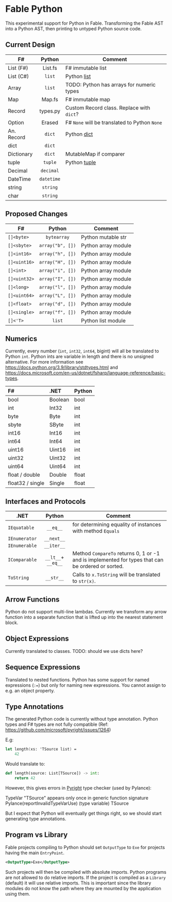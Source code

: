 # Fable Python

This experimental support for Python in Fable. Transforming the Fable AST into a Python AST, then printing to untyped
Python source code.

## Current Design

| F#         |   Python   | Comment                                                                           |
|------------|:----------:|-----------------------------------------------------------------------------------|
| List (F#)  |  List.fs   | F# immutable list                                                                 |
| List (C#)  |   `list`   | Python [list](https://docs.python.org/3/library/stdtypes.html#typesseq-list)      |
| Array      |   `list`   | TODO: Python has arrays for numeric types                                         |
| Map        |   Map.fs   | F# immutable map                                                                  |
| Record     |  types.py  | Custom Record class. Replace with `dict`?                                         |
| Option     |   Erased   | F# `None` will be translated to Python `None`                                     |
| An. Record |   `dict`   | Python [dict](https://docs.python.org/3/library/stdtypes.html#mapping-types-dict) |
| dict       |   `dict`   |                                                                                   |
| Dictionary |   `dict`   | MutableMap if comparer                                                            |
| tuple      |  `tuple`   | Python [tuple](https://docs.python.org/3/library/stdtypes.html#tuples)            |
| Decimal    | `decimal`  |                                                                                   |
| DateTime   | `datetime` |                                                                                   |
| string     |  `string`  |                                                                                   |
| char       |  `string`  |                                                                                   |


## Proposed Changes

| F#           |      Python      | Comment             |
|--------------|:----------------:|---------------------|
| `[]<byte>`   |   `bytearray`    | Python mutable str  |
| `[]<sbyte>`  | `array("b", [])` | Python array module |
| `[]<int16>`  | `array("h", [])` | Python array module |
| `[]<uint16>` | `array("H", [])` | Python array module |
| `[]<int>`    | `array("i", [])` | Python array module |
| `[]<uint32>` | `array("I", [])` | Python array module |
| `[]<long>`   | `array("l", [])` | Python array module |
| `[]<uint64>` | `array("L", [])` | Python array module |
| `[]<float>`  | `array("d", [])` | Python array module |
| `[]<single>` | `array("f", [])` | Python array module |
| `[]<'T>`     |      `list`      | Python list module  |

## Numerics

Currently, every number (`int`, `int32`, `int64`, bigint) will all be translated to Python `int`. Python ints are variable in
length and there is no unsigned alternative. For more information see https://docs.python.org/3.9/library/stdtypes.html
and https://docs.microsoft.com/en-us/dotnet/fsharp/language-reference/basic-types.

| F#               | .NET    | Python |
|:-----------------|:--------|--------|
| bool             | Boolean | bool   |
| int              | Int32   | int    |
| byte             | Byte    | int    |
| sbyte            | SByte   | int    |
| int16            | Int16   | int    |
| int64            | Int64   | int    |
| uint16           | Uint16  | int    |
| uint32           | Uint32  | int    |
| uint64           | Uint64  | int    |
| float / double   | Double  | float  |
| float32 / single | Single  | float  |

## Interfaces and Protocols

| .NET          |       Python       | Comment                                                                                           |
|---------------|:------------------:|---------------------------------------------------------------------------------------------------|
| `IEquatable`  |      `__eq__`      | for determining equality of instances with method `Equals`                                        |
| `IEnumerator` |     `__next__`     |                                                                                                   |
| `IEnumerable` |     `__iter__`     |                                                                                                   |
| `IComparable` | `__lt__`+ `__eq__` | Method `CompareTo` returns 0, 1 or -1 and is implemented for types that can be ordered or sorted. |
| `ToString`    |     `__str__`      | Calls to `x.ToString` will be translated to `str(x)`.                                             |

## Arrow Functions

Python do not support multi-line lambdas. Currently we transform any arrow function into a separate function that is
lifted up into the nearest statement block.

## Object Expressions

Currently translated to classes. TODO: should we use dicts here?

## Sequence Expressions

Translated to nested functions. Python has some support for named expressions (`:=`) but only for naming new
expressions. You cannot assign to e.g. an object property.

## Type Annotations

The generated Python code is currently without type annotation. Python types and F# types are not fully compatible (Ref:
https://github.com/microsoft/pyright/issues/1264)

E.g:

```fs
let length(xs: 'TSource list) =
    42
```

Would translate to:

```py
def length(source: List[TSource]) -> int:
    return 42
```

However, this gives errors in [Pyright](https://github.com/microsoft/pyright) type checker (used by Pylance):

TypeVar "TSource" appears only once in generic function signature Pylance(reportInvalidTypeVarUse)
(type variable) TSource

But I expect that Python will eventually get things right, so we should start generating type annotations.

## Program vs Library

Fable projects compiling to Python should set `OutputType` to `Exe` for projects having the main `EntryPoint`.

```xml
<OutputType>Exe</OutputType>
```

Such projects will then be compiled with absolute imports. Python programs are not allowed to do relative imports. If
the project is compiled as a `Library` (default) it will use relative imports. This is important since the library
modules do not know the path where they are mounted by the application using them.
